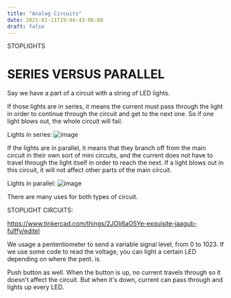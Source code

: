 ```yaml
---
title: "Analog Circuits"
date: 2021-01-11T19:44:43-06:00
draft: false
---
```




STOPLIGHTS





# SERIES VERSUS PARALLEL

Say we have a part of a circuit with a string of LED lights.

If those lights are in series, it means the current must pass through the light in order to continue through the circuit and get to the next one. So if one light blows out, the whole circuit will fail.

Lights in series:
![image](../images/Series.png)

If the lights are in parallel, it means that they branch off from the main circuit in their own sort of mini circuits, and the current does not have to travel through the light itself in order to reach the next. If a light blows out in this circuit, it will not affect other parts of the main circuit.

Lights in parallel:
![image](../images/parallel.png)

There are many uses for both types of circuit.





STOPLIGHT CIRCUITS:

https://www.tinkercad.com/things/2JOIi6aO5Ye-exquisite-jaagub-fulffy/editel

We usage a pententiometer to send a variable signal level, from 0 to 1023. If we use some code to read the voltage, you can light a certain LED depending on where the pent. is. 

Push button as well. When the button is up, no current travels through so it doesn't affect the circuit. But when it's down, current can pass through and lights up every LED.